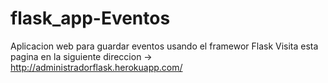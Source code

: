 # flask_app-Eventos
Aplicacion web para guardar eventos usando el framewor Flask
Visita esta pagina en la siguiente direccion -> http://administradorflask.herokuapp.com/
